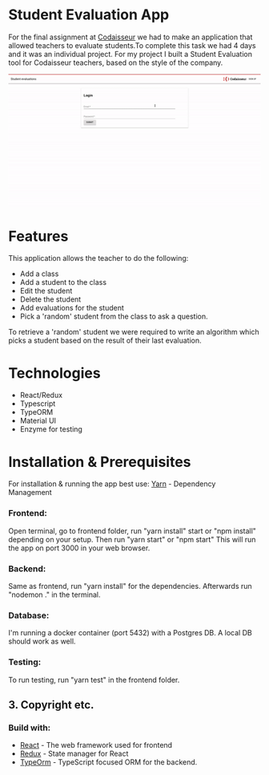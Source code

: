 # Student Evaluation App

For the final assignment at [Codaisseur](https://codaisseur.com) we had to make an application that allowed teachers
to evaluate students.To complete this task we had 4 days and it was an individual project. 
For my project I built a Student Evaluation tool for Codaisseur teachers, based on the style of the company.

![alt text](https://github.com/laviniaeleanor/studentEvaluationApp/raw/master/ezgif.com-crop.gif "Gif")

# Features

This application allows the teacher to do the following:

* Add a class
* Add a student to the class
* Edit the student
* Delete the student
* Add evaluations for the student
* Pick a 'random' student from the class to ask a question.

To retrieve a 'random' student we were required to write an algorithm which picks a student based on the result of their last evaluation.

# Technologies

* React/Redux
* Typescript
* TypeORM
* Material UI
* Enzyme for testing

# Installation & Prerequisites
For installation & running the app best use: 
 [Yarn](https://yarnpkg.com/lang/en/) - Dependency Management

### Frontend: 
Open terminal, go to frontend folder, run "yarn install" start or "npm install" depending on your setup.
Then run "yarn start" or "npm start" This will run the app on port 3000 in your web browser. 

### Backend: 
Same as frontend, run "yarn install" for the dependencies. Afterwards run "nodemon ." in the terminal.

### Database: 
I'm running a docker container (port 5432) with a Postgres DB. A local DB should work as well.


### Testing: 
To run testing, run "yarn test" in the frontend folder. 

## 3. Copyright etc.

### Build with:
* [React](https://reactjs.org/) - The web framework used for frontend
* [Redux](https://redux.js.org) - State manager for React
* [TypeOrm](https://github.com/typeorm) - TypeScript focused ORM for the backend.  
